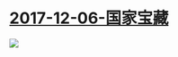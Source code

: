 # [2017-12-06-国家宝藏](https://www.bilibili.com/video/av16924077/)
![](https://bilicover2017.github.io/iOS/2017.12-06.jpg)
